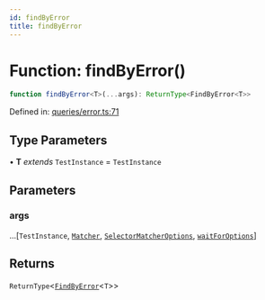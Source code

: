 ```yaml
---
id: findByError
title: findByError
---
```


<!-- DO NOT EDIT: this page is autogenerated from the type comments -->

# Function: findByError()

```ts
function findByError<T>(...args): ReturnType<FindByError<T>>
```

Defined in: [queries/error.ts:71](https://github.com/crutchcorn/cli-testing-library/blob/main/packages/cli-testing-library/src/queries/error.ts#L71)

## Type Parameters

• **T** *extends* `TestInstance` = `TestInstance`

## Parameters

### args

...\[`TestInstance`, [`Matcher`](../../../type-aliases/matcher.md), [`SelectorMatcherOptions`](../../../interfaces/selectormatcheroptions.md), [`waitForOptions`](../../../interfaces/waitforoptions.md)\]

## Returns

`ReturnType`\<[`FindByError`](../type-aliases/findbyerror.md)\<`T`\>\>
